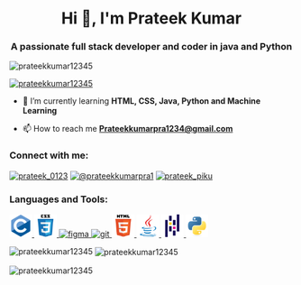 <h1 align="center">Hi 👋, I'm Prateek Kumar</h1>
<h3 align="center">A passionate full stack developer and coder in java and Python</h3>

<p align="left"> <img src="https://komarev.com/ghpvc/?username=prateekkumar12345&label=Profile%20views&color=0e75b6&style=flat" alt="prateekkumar12345" /> </p>

<p align="left"> <a href="https://github.com/ryo-ma/github-profile-trophy"><img src="https://github-profile-trophy.vercel.app/?username=prateekkumar12345" alt="prateekkumar12345" /></a> </p>

- 🌱 I’m currently learning **HTML, CSS, Java, Python and Machine Learning**

- 📫 How to reach me **Prateekkumarpra1234@gmail.com**

<h3 align="left">Connect with me:</h3>
<p align="left">
<a href="https://instagram.com/prateek_0123" target="blank"><img align="center" src="https://raw.githubusercontent.com/rahuldkjain/github-profile-readme-generator/master/src/images/icons/Social/instagram.svg" alt="prateek_0123" height="30" width="40" /></a>
<a href="https://www.hackerrank.com/@prateekkumarpra1" target="blank"><img align="center" src="https://raw.githubusercontent.com/rahuldkjain/github-profile-readme-generator/master/src/images/icons/Social/hackerrank.svg" alt="@prateekkumarpra1" height="30" width="40" /></a>
<a href="https://discord.gg/prateek_piku" target="blank"><img align="center" src="https://raw.githubusercontent.com/rahuldkjain/github-profile-readme-generator/master/src/images/icons/Social/discord.svg" alt="prateek_piku" height="30" width="40" /></a>
</p>

<h3 align="left">Languages and Tools:</h3>
<p align="left"> <a href="https://www.cprogramming.com/" target="_blank" rel="noreferrer"> <img src="https://raw.githubusercontent.com/devicons/devicon/master/icons/c/c-original.svg" alt="c" width="40" height="40"/> </a> <a href="https://www.w3schools.com/css/" target="_blank" rel="noreferrer"> <img src="https://raw.githubusercontent.com/devicons/devicon/master/icons/css3/css3-original-wordmark.svg" alt="css3" width="40" height="40"/> </a> <a href="https://www.figma.com/" target="_blank" rel="noreferrer"> <img src="https://www.vectorlogo.zone/logos/figma/figma-icon.svg" alt="figma" width="40" height="40"/> </a> <a href="https://git-scm.com/" target="_blank" rel="noreferrer"> <img src="https://www.vectorlogo.zone/logos/git-scm/git-scm-icon.svg" alt="git" width="40" height="40"/> </a> <a href="https://www.w3.org/html/" target="_blank" rel="noreferrer"> <img src="https://raw.githubusercontent.com/devicons/devicon/master/icons/html5/html5-original-wordmark.svg" alt="html5" width="40" height="40"/> </a> <a href="https://www.java.com" target="_blank" rel="noreferrer"> <img src="https://raw.githubusercontent.com/devicons/devicon/master/icons/java/java-original.svg" alt="java" width="40" height="40"/> </a> <a href="https://pandas.pydata.org/" target="_blank" rel="noreferrer"> <img src="https://raw.githubusercontent.com/devicons/devicon/2ae2a900d2f041da66e950e4d48052658d850630/icons/pandas/pandas-original.svg" alt="pandas" width="40" height="40"/> </a> <a href="https://www.python.org" target="_blank" rel="noreferrer"> <img src="https://raw.githubusercontent.com/devicons/devicon/master/icons/python/python-original.svg" alt="python" width="40" height="40"/> </a> </p>

<p><img align="left" src="https://github-readme-stats.vercel.app/api/top-langs?username=prateekkumar12345&show_icons=true&locale=en&layout=compact" alt="prateekkumar12345" /></p>

<p>&nbsp;<img align="center" src="https://github-readme-stats.vercel.app/api?username=prateekkumar12345&show_icons=true&locale=en" alt="prateekkumar12345" /></p>

<p><img align="center" src="https://github-readme-streak-stats.herokuapp.com/?user=prateekkumar12345&" alt="prateekkumar12345" /></p>
